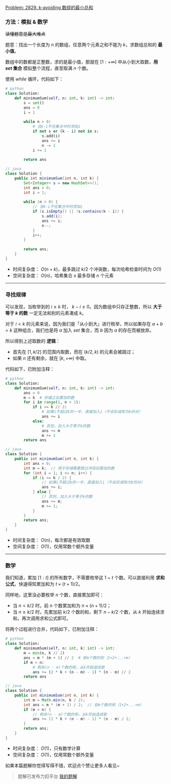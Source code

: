 [Problem: 2829. k-avoiding 数组的最小总和](https://leetcode.cn/problems/determine-the-minimum-sum-of-a-k-avoiding-array/description/)

### 方法：模拟 & 数学

~~读懂题意是最大难点~~

题意：找出一个长度为 $n$ 的数组，任意两个元素之和不能为 $k$，求数组总和的 **最小值**。

数组中的数都是正整数，求的是最小值，那就在 $[1:+\infty]$ 中从小到大取数，**用 $set$ 集合** 模拟整个流程，直至取满 $n$ 个数。

使用 $while$ 循环，代码如下：

```Python
# python
class Solution:
    def minimumSum(self, n: int, k: int) -> int:
        s = set()
        ans = 0
        i = 1
        
        while n > 0:
            # 当k-i不在集合中时添加i
            if not s or (k - i) not in s:
                s.add(i)
                ans += i
                n -= 1
            i += 1
            
        return ans
```

```java
// java
class Solution {
    public int minimumSum(int n, int k) {
        Set<Integer> s = new HashSet<>();
        int ans = 0;
        int i = 1;
        
        while (n > 0) {
            // 当k-i不在集合中时添加i
            if (s.isEmpty() || !s.contains(k - i)) {
                s.add(i);
                ans += i;
                n--;
            }
            i++;
        }
        
        return ans;
    }
}
```

- 时间复杂度： $O(n+k)$，最多跳过 $k/2$ 个冲突数，每次哈希检查时间为 $O(1)$
- 空间复杂度： $O(n)$，哈希集合 $s$ 最多存储 $n$ 个元素

---

### 寻找规律

可以发现，当枚举到的 $i\geq k$ 时， $k-i\leq 0$。因为数组中只存正整数，所以 **大于等于 $k$ 的数** 一定无法和别的元素凑成 $k$。

对于 $i<k$ 的元素来说，因为我们是「从小到大」进行枚举，所以如果存在 $a+b=k$ 这种组合，我们也是将 $a$ 加入 $set$ 集合，而 $b$ 因为 $a$ 的存在而被放弃。

所以得到上述取数的 **逻辑**：

- 首先在 $[1,k/2]$ 的范围内取数，而在 $(k/2,k)$ 的元素会被跳过；
- 如果 $n$ 还有剩余，就在 $[k,+\infty)$ 中取。

代码如下，已附加注释：

```Python
# python
class Solution:
    def minimumSum(self, n: int, k: int) -> int:
        ans = 0
        m = k  # 存储之后要加的数
        for i in range(1, n + 1):
            if i <= k // 2:
                # 如果i不超过k的一半，直接加入i（不会形成和为k的对）
                ans += i
            else:
                # 否则，加入大于等于k的数
                ans += m
                m += 1
        return ans
```

```java
// java
class Solution {
    public int minimumSum(int n, int k) {
        int ans = 0;
        int m = k;  // 用于存储需要跳过冲突后要加的数
        for (int i = 1; i <= n; i++) {
            if (i <= k / 2) {
                // 如果i不超过k的一半，直接加入i（不会形成和为k的对）
                ans += i;
            } else {
                // 否则，加入大于等于k的数
                ans += m;
                m += 1;
            }
        }
        return ans;
    }
}
```

- 时间复杂度： $O(n)$，每次都是有效取数
- 空间复杂度： $O(1)$，仅用常数个额外变量

---

### 数学

我们知道，累加 $[1:t]$ 的所有数字，不需要枚举这 $1$ ~ $t$ 个数。可以直接利用 **求和公式**，快速得知累加和为 $t\times (t+1)/2$。

同样地，这里没必要枚举 $n$ 个数，直接累加即可：

- 当 $n<k/2$ 时，前 $n$ 个数累加和为 $n\times(n+1)/2$；
- 当 $n\geq k/2$ 时，先累加前 $k/2$ 个数的和，剩下 $n-k/2$ 个数，从 $k$ 开始连续求和，再次调用求和公式即可。

将两个过程进行合并，代码如下，已附加注释：

```Python
# python
class Solution:
    def minimumSum(self, n: int, k: int) -> int:
        m = min(n, k // 2)
        ans = m * (m + 1) // 2  # 前m个数的和（1+2+...+m）
        if m < n:
            # 剩余(n - m)个数的和，从k开始连续取
            ans += (2 * k + (n - m) - 1) * (n - m) // 2
        return ans
```

```java
// java
class Solution {
    public int minimumSum(int n, int k) {
        int m = Math.min(n, k / 2);
        int ans = m * (m + 1) / 2;  // 前m个数的和（1+2+...+m）
        if (m < n) {
            // 剩余(n - m)个数的和，从k开始连续取
            ans += (2 * k + (n - m) - 1) * (n - m) / 2;
        }
        return ans;
    }
}
```

- 时间复杂度： $O(1)$，只有数学计算
- 空间复杂度： $O(1)$，仅用常数个额外变量

如果本篇题解你觉得写得不错，欢迎点个赞让更多人看见~

> 题解已发布力扣平台 [我的题解](https://leetcode.cn/problems/determine-the-minimum-sum-of-a-k-avoiding-array/solutions/3628474/san-jie-set-mo-ni-fa-xian-shu-xue-gui-lu-fz86/)
